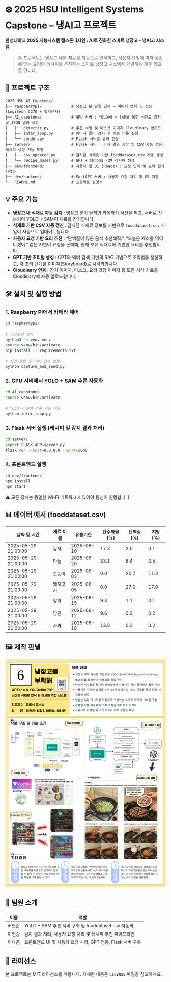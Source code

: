 # ❄️ 2025 HSU Intelligent Systems Capstone – 냉AI고 프로젝트

**한성대학교 2025 지능시스템 캡스톤디자인 : AI로 진화한 스마트 냉장고 – 냉AI고 시스템**

> 본 프로젝트는 냉장고 내부 재료를 자동으로 인식하고, 사용자 요청에 따라 상황에 맞는 요리와 레시피를 추천하는 스마트 냉장고 시스템을 개발하는 것을 목표로 합니다.

## 📁 프로젝트 구조

```
2025_HSU_AI_Capstone/
├── raspberrypi/             # 냉장고 문 닫힘 감지 → 이미지 캡처 및 전송 (Logitech C270 + 압력센서)
├── AI_capstone/             # GPU 서버 : YOLOv8 + SAM을 통한 식재료 감지 및 JSON 결과 생성
│   ├── detector.py          # 추론 수행 및 마스크 이미지 Cloudinary 업로드
│   ├── infer_loop.py        # 이미지 폴더 감시 후 자동 추론 실행
│   └── sender.py            # Flask 서버로 결과 전송
├── server/                  # Flask 서버 : 감지 결과 저장 및 CSV 자동 갱신, 레시피 생성 기능 포함
│   ├── csv_updater.py       # 감지된 식재료 기반 fooddataset.csv 자동 생성
│   └── recipe_model.py      # GPT + Chroma 기반 레시피 생성
├── dev/frontend/            # 사용자 웹 UI (React) : 요청 입력 및 요리 결과 시각화
├── dev/backend/             # FastAPI 서버 : 사용자 요청 처리 및 DB 저장
└── README.md                # 프로젝트 설명서
```

## 💡 주요 기능

- **냉장고 내 식재료 자동 감지** : 냉장고 문이 닫히면 카메라가 사진을 찍고, 서버로 전송되어 YOLO + SAM이 재료를 감지합니다.
- **식재료 기반 CSV 자동 갱신** : 감지된 식재료 정보를 기반으로 `fooddataset.csv` 파일이 자동으로 업데이트됩니다.
- **사용자 요청 기반 요리 추천** : “단백질이 많은 음식 추천해줘.”, “오늘은 채소를 먹어야겠어.” 같은 자연어 요청을 분석해, 현재 보유 식재료에 기반한 요리를 추천합니다.
- **GPT 기반 조리법 생성** : GPT와 벡터 검색 기반의 RAG 기법으로 조리법을 생성하고, 각 조리 단계를 이미지(Storyboard)로 시각화합니다.
- **Cloudinary 연동** : 감지 이미지, 마스크, 요리 과정 이미지 등 모든 시각 자료를 Cloudinary에 자동 업로드합니다.

## 🛠️ 설치 및 실행 방법

### 1. Raspberry Pi에서 카메라 제어

```bash
cd raspberrypi/

# 가상환경 설정
python3 -m venv venv
source venv/bin/activate
pip install -r requirements.txt

# 사진 촬영 및 서버 전송 실행
python capture_and_send.py
```

### 2. GPU 서버에서 YOLO + SAM 추론 자동화

```bash
cd AI_capstone/
source venv/bin/activate

# YOLO + SAM 추론 자동 루프
python infer_loop.py
```

### 3. Flask 서버 실행 (레시피 및 감지 결과 처리)

```bash
cd server/
export FLASK_APP=server.py
flask run --host=0.0.0.0 --port=5000
```

### 4. 프론트엔드 실행

```bash
cd dev/frontend/
npm install
npm start
```

⚠️ 모든 장치는 동일한 Wi-Fi 네트워크에 있어야 통신이 원활합니다.

## 📊 데이터 예시 (fooddataset.csv)

| 날짜 및 시간         | 재료 이름 | 유통기한   | 탄수화물 (%) | 단백질 (%) | 지방 (%) |
|----------------------|-----------|------------|--------------|------------|----------|
| 2025-05-29 21:00:00  | 감자      | 2025-06-10 | 17.3         | 2.0        | 0.1      |
| 2025-05-29 21:00:00  | 마늘      | 2025-06-20 | 33.1         | 6.4        | 0.5      |
| 2025-05-29 21:00:00  | 고등어    | 2025-06-03 | 0.0          | 20.7       | 11.3     |
| 2025-05-29 21:00:00  | 돼지고기  | 2025-06-05 | 0.0          | 27.0       | 17.0     |
| 2025-05-29 21:00:00  | 양파      | 2025-06-15 | 9.3          | 1.1        | 0.1      |
| 2025-05-29 21:00:00  | 당근      | 2025-06-12 | 9.6          | 0.9        | 0.2      |
| 2025-05-29 21:00:00  | 사과      | 2025-06-18 | 13.8         | 0.3        | 0.2      |

## 🖼️ 제작 판넬
![제작 판넬](냉장고를%20부탁해.png)

## 👥 팀원 소개

| 이름   | 역할                                         |
|--------|----------------------------------------------|
| 허현준 | YOLO + SAM 추론 서버 구축 및 fooddataset.csv 자동화 |
| 이현승 | 감지 결과 처리, 사용자 요청 처리 및 레시피 추천 파이프라인 |
| 이나은 | 프론트엔드 UI 및 사용자 요청 처리, GPT 연동, Flask 서버 구축 |

## 📄 라이선스

본 프로젝트는 MIT 라이선스를 따릅니다. 자세한 내용은 `LICENSE` 파일을 참고하세요.
